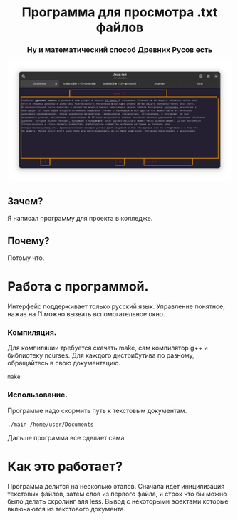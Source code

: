 <h1 align="center">Программа для просмотра .txt файлов</h1>
<h3 align="center">Ну и математический способ Древних Русов есть</h3>

![mohar](image.png "mohoar")

## Зачем?
Я написал программу для проекта в колледже.

## Почему?
Потому что.

# Работа с программой.
Интерфейс поддерживает только русский язык. Управление понятное, нажав на f1 можно вызвать вспомогательное окно.

### Компиляция.
Для компиляции требуется скачать make, сам компилятор g++ и библиотеку ncurses. Для каждого дистрибутива по разному, обращайтесь в свою документацию.
```
make
```

### Использование.
Программе надо скормить путь к текстовым документам.
```
./main /home/user/Documents
```
Дальше программа все сделает сама.

# Как это работает?
Программа делится на несколько этапов. Сначала идет иницилизация текстовых файлов, затем слов из первого файла, и строк что бы можно было делать скролинг аля less. Вывод с некоторыми эфектами которые включаются из текстового документа.
